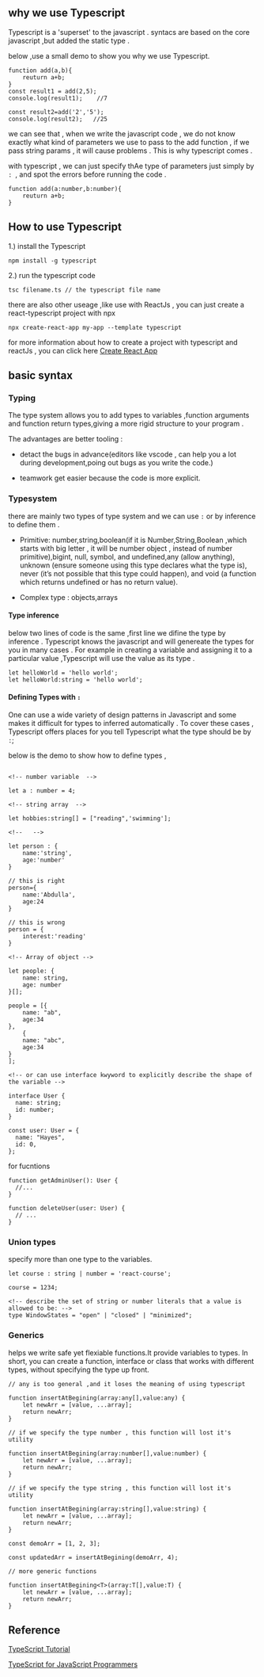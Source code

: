 
## why we use Typescript

Typescript is a 'superset' to the javascript . syntacs are based on the core javascript ,but added the static type . 

below ,use a small demo to show you why we use Typescript.

````
function add(a,b){
    reuturn a+b;
}
const result1 = add(2,5);
console.log(result1);    //7

const result2=add('2','5');
console.log(result2);   //25

````

we can see that , when we write the javascript code , we do not know exactly what kind of parameters we use to pass to the add function , if we pass string params , it will cause problems . This is why typescript comes .

with typescript , we can just specify thAe type of parameters just simply by `: `, and spot the errors before running the code . 


````
function add(a:number,b:number){
    reuturn a+b;
}
````

## How to use Typescript 

1.) install the Typescript 

````
npm install -g typescript
````

2.) run the typescript code

````
tsc filename.ts // the typescript file name 
````

there are also other useage ,like use with ReactJs , you can just create a react-typescript project with npx 

````
npx create-react-app my-app --template typescript
````

for more information about how to create a project with typescript and reactJs , you can click here [Create React App ](https://create-react-app.dev/docs/getting-started)


## basic syntax

### Typing

The type system allows you to add types to variables ,function arguments and function return types,giving a more rigid structure to your program .

The advantages are better tooling :

- detact the bugs in advance(editors like vscode , can help you a lot during development,poing out bugs as you write the code.)

- teamwork get easier because the code is more explicit.

### Typesystem 

there are mainly two types of type system and we can use `:` or by inference to define them .

- Primitive: number,string,boolean(if it is Number,String,Boolean ,which starts with big letter , it will be number object , instead of number primitive),bigint, null, symbol, and undefined,any (allow anything), unknown (ensure someone using this type declares what the type is), never (it’s not possible that this type could happen), and void (a function which returns undefined or has no return value).

- Complex type : objects,arrays

#### Type inference 


below two lines of code is the same ,first line we difine the type by inference . Typescript knows the javascript and will genereate the types for you in many cases .  For example in creating a variable and assigning it to a particular value ,Typescript will use the value as its type . 

````
let helloWorld = 'hello world';
let helloWorld:string = 'hello world';
````

#### Defining Types with `:`

One can use a wide variety of design patterns in Javascript and some makes it difficult for types to inferred automatically . To cover these cases , Typescript offers places for you tell Typescript what the type should be by `:`;

below is the demo to show how to define types ,

````

<!-- number variable  -->

let a : number = 4;

<!-- string array  -->

let hobbies:string[] = ["reading",'swimming'];

<!--   -->

let person : {
    name:'string',
    age:'number'
}

// this is right
person={ 
    name:'Abdulla',
    age:24
}

// this is wrong 
person = {
    interest:'reading'
}

<!-- Array of object -->

let people: {
    name: string,
    age: number
}[];

people = [{
    name: "ab",
    age:34
},
    {
    name: "abc",
    age:34
}
];

<!-- or can use interface kwyword to explicitly describe the shape of the variable -->

interface User {
  name: string;
  id: number;
}

const user: User = {
  name: "Hayes",
  id: 0,
};
````

for fucntions 

````
function getAdminUser(): User {
  //...
}

function deleteUser(user: User) {
  // ...
}
````

### Union types 

specify more than one type to the variables.

````
let course : string | number = 'react-course';

course = 1234;

<!-- describe the set of string or number literals that a value is allowed to be: -->
type WindowStates = "open" | "closed" | "minimized";

````


### Generics

helps we write safe yet flexiable functions.It provide variables to types. In short, you can create a function, interface or class that works with different types, without specifying the type up front.

````
// any is too general ,and it loses the meaning of using typescript

function insertAtBegining(array:any[],value:any) {
    let newArr = [value, ...array];
    return newArr;
}

// if we specify the type number , this function will lost it's utility 

function insertAtBegining(array:number[],value:number) {
    let newArr = [value, ...array];
    return newArr;
}

// if we specify the type string , this function will lost it's utility 

function insertAtBegining(array:string[],value:string) {
    let newArr = [value, ...array];
    return newArr;
}

const demoArr = [1, 2, 3];

const updatedArr = insertAtBegining(demoArr, 4);
````

````
// more generic functions

function insertAtBegining<T>(array:T[],value:T) {
    let newArr = [value, ...array];
    return newArr;
}
````

## Reference 

[TypeScript Tutorial](https://flaviocopes.com/typescript/)

[TypeScript for JavaScript Programmers](https://www.typescriptlang.org/docs/handbook/typescript-in-5-minutes.html)


